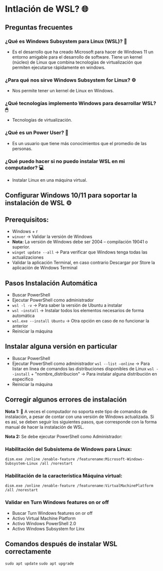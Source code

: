 # Intlación de WSL? 🌐

## Preguntas frecuentes

### ¿Qué es Windows Subsystem para Linux (WSL)? 🔎
- Es el desarrollo que ha creado Microsoft para hacer de Windows 11 un entorno amigable para el desarrollo de software. Tiene un kernel (núcleo) de Linux que combina tecnologías de virtualización que permiten ejecutarse rápidamente en windows.

### ¿Para qué nos sirve Windows Subsystem for Linux? ⚙
- Nos permite tener un kernel de Linux en Windows.

### ¿Qué tecnologías implemento Windows para desarrollar WSL? 🖱
- Tecnologías de virtualización.

### ¿Qué es un Power User? 🎎
- Es un usuario que tiene más conocimientos que el promedio de las personas.

### ¿Qué puedo hacer si no puedo instalar WSL en mi computador? 💻
- Instalar Linux en una máquina virtual.

## Configurar Windows 10/11 para soportar la instalación de WSL ⚙

## Prerequisitos:
- Windows + r
- `winver` -> Validar la versión de Windows
- **Nota:** La versión de Windows debe ser 2004 – compilación 19041 o superior.
- `winget update --all` -> Para verificar que Windows tenga todas las actualizaciones
- Validar la aplicación Terminal, en caso contrario Descargar por Store la aplicación de Windows Terminal

## Pasos Instalación Automática
- Buscar PowerShell
- Ejecutar PowerShell como administrador
- `wsl -l -v` -> Para saber la versión de Ubuntu a instalar
- `wsl –install` -> Instalar todos los elementos necesarios de forma automática
- `wsl.exe --install Ubuntu` -> Otra opción en caso de no funcionar la anterior
- Reiniciar la máquina

## Instalar alguna versión en particular
- Buscar PowerShell
- Ejecutar PowerShell como administrador
`wsl --list –online` -> Para listar en linea de comandos las distribuciones disponibles de Linux
`wsl --install` + "nombre_distribucion" -> Para instalar alguna distribución en especifico
- Reiniciar la máquina

## Corregir algunos errores de instalación 
**Nota 1:** 📝 A veces el computador no soporta este tipo de comandos de instalación, a pesar de contar con una versión de Windows actualizada. Si es así, se deben seguir los siguientes pasos, que corresponde con la forma manual de hacer la instalación de WSL.

**Nota 2:** Se debe ejecutar PowerShell como Administrador:

### Habilitación del Subsistema de Windows para Linux:
`dism.exe /online /enable-feature /featurename:Microsoft-Windows-Subsystem-Linux /all /norestart`

### Habilitación de la característica Máquina virtual:
`dism.exe /online /enable-feature /featurename:VirtualMachinePlatform /all /norestart`

### Validar en Turn Windows features on or off
- Buscar Turn Windows features on or off
- Activo Virtual Machine Platform
- Activo Windows PowerShell 2.0
- Activo Windows Subsystem for Linx

## Comandos después de instalar WSL correctamente
`sudo apt update`
`sudo apt upgrade`